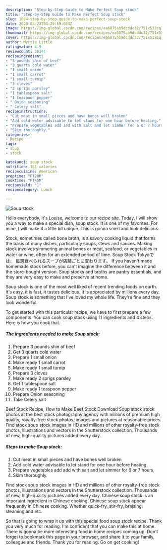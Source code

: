 ```yaml
---
description: "Step-by-Step Guide to Make Perfect Soup stock"
title: "Step-by-Step Guide to Make Perfect Soup stock"
slug: 1894-step-by-step-guide-to-make-perfect-soup-stock
date: 2020-08-23T04:29:59.084Z
image: https://img-global.cpcdn.com/recipes/ea6875ab9dcddc32/751x532cq70/soup-stock-recipe-main-photo.jpg
thumbnail: https://img-global.cpcdn.com/recipes/ea6875ab9dcddc32/751x532cq70/soup-stock-recipe-main-photo.jpg
cover: https://img-global.cpcdn.com/recipes/ea6875ab9dcddc32/751x532cq70/soup-stock-recipe-main-photo.jpg
author: Myrtie Little
ratingvalue: 4.9
reviewcount: 30144
recipeingredient:
- "3 pounds shin of beef"
- "3 quarts cold water"
- "1 small onion"
- "1 small carrot"
- "1 small turnip"
- "3 cloves"
- "2 sprigs parsley"
- "1 tablespoon salt"
- "1 teaspoon pepper"
- " Onion seasoning"
- " Celery salt"
recipeinstructions:
- "Cut meat in small pieces and have bones well broken"
- "Add cold water advisable to let stand for one hour before heating."
- "Prepare vegetables add add with salt and let simmer for 6 or 7 hours."
- "Skim thoroughly."
categories:
- Recipe
tags:
- soup
- stock

katakunci: soup stock 
nutrition: 181 calories
recipecuisine: American
preptime: "PT20M"
cooktime: "PT45M"
recipeyield: "1"
recipecategory: Lunch

---
```



![Soup stock](https://img-global.cpcdn.com/recipes/ea6875ab9dcddc32/751x532cq70/soup-stock-recipe-main-photo.jpg)

Hello everybody, it's Louise, welcome to our recipe site. Today, I will show you a way to make a special dish, soup stock. It is one of my favorites. For mine, I will make it a little bit unique. This is gonna smell and look delicious.

Stock, sometimes called bone broth, is a savory cooking liquid that forms the basis of many dishes, particularly soups, stews and sauces. Making stock involves simmering animal bones or meat, seafood, or vegetables in water or wine, often for an extended period of time. Soup Stock Tokyoでは、 毎週食べられるスープが店舗ごとに変わります。 If you haven&#39;t made homemade stock before, you can&#39;t imagine the difference between it and the store-bought version. Soup stocks and broths are pantry essentials, and they are very easy to make and preserve at home.

Soup stock is one of the most well liked of recent trending foods on earth. It's easy, it is fast, it tastes delicious. It is appreciated by millions every day. Soup stock is something that I've loved my whole life. They're fine and they look wonderful.


To get started with this particular recipe, we have to first prepare a few components. You can cook soup stock using 11 ingredients and 4 steps. Here is how you cook that.

<!--inarticleads1-->

##### The ingredients needed to make Soup stock:

1. Prepare 3 pounds shin of beef
1. Get 3 quarts cold water
1. Prepare 1 small onion
1. Make ready 1 small carrot
1. Make ready 1 small turnip
1. Prepare 3 cloves
1. Make ready 2 sprigs parsley
1. Get 1 tablespoon salt
1. Make ready 1 teaspoon pepper
1. Prepare  Onion seasoning
1. Take  Celery salt


Beef Stock Recipe, How to Make Beef Stock Download Soup stock stock photos at the best stock photography agency with millions of premium high quality, royalty-free stock photos, images and pictures at reasonable prices. Find stock soup stock images in HD and millions of other royalty-free stock photos, illustrations and vectors in the Shutterstock collection. Thousands of new, high-quality pictures added every day. 

<!--inarticleads2-->

##### Steps to make Soup stock:

1. Cut meat in small pieces and have bones well broken
1. Add cold water advisable to let stand for one hour before heating.
1. Prepare vegetables add add with salt and let simmer for 6 or 7 hours.
1. Skim thoroughly.


Find stock soup stock images in HD and millions of other royalty-free stock photos, illustrations and vectors in the Shutterstock collection. Thousands of new, high-quality pictures added every day. Chinese soup stock is an important ingredient in Chinese cooking. Chinese soup stock appear frequently in Chinese cooking. Whether quick-fry, stir-fry, braising, steaming and etc. 

So that is going to wrap it up with this special food soup stock recipe. Thank you very much for reading. I'm confident that you can make this at home. There is gonna be more interesting food in home recipes coming up. Don't forget to bookmark this page in your browser, and share it to your family, colleague and friends. Thank you for reading. Go on get cooking!
